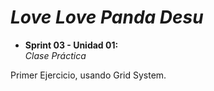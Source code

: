 # *__Love Love Panda Desu__*
+ __Sprint 03 - Unidad 01:__   
*Clase Práctica*

Primer Ejercicio, usando Grid System.
